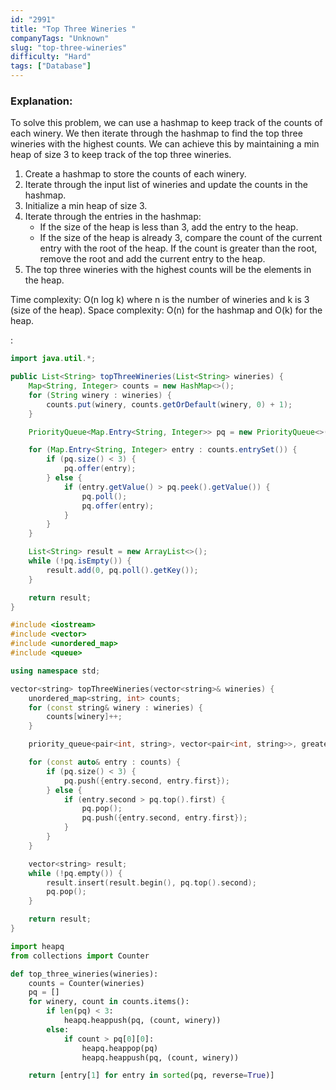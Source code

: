 ```yaml
---
id: "2991"
title: "Top Three Wineries "
companyTags: "Unknown"
slug: "top-three-wineries"
difficulty: "Hard"
tags: ["Database"]
---
```


### Explanation:
To solve this problem, we can use a hashmap to keep track of the counts of each winery. We then iterate through the hashmap to find the top three wineries with the highest counts. We can achieve this by maintaining a min heap of size 3 to keep track of the top three wineries.

1. Create a hashmap to store the counts of each winery.
2. Iterate through the input list of wineries and update the counts in the hashmap.
3. Initialize a min heap of size 3.
4. Iterate through the entries in the hashmap:
   - If the size of the heap is less than 3, add the entry to the heap.
   - If the size of the heap is already 3, compare the count of the current entry with the root of the heap. If the count is greater than the root, remove the root and add the current entry to the heap.
5. The top three wineries with the highest counts will be the elements in the heap.

Time complexity: O(n log k) where n is the number of wineries and k is 3 (size of the heap).
Space complexity: O(n) for the hashmap and O(k) for the heap.

:

```java
import java.util.*;

public List<String> topThreeWineries(List<String> wineries) {
    Map<String, Integer> counts = new HashMap<>();
    for (String winery : wineries) {
        counts.put(winery, counts.getOrDefault(winery, 0) + 1);
    }

    PriorityQueue<Map.Entry<String, Integer>> pq = new PriorityQueue<>(3, (a, b) -> a.getValue() - b.getValue());

    for (Map.Entry<String, Integer> entry : counts.entrySet()) {
        if (pq.size() < 3) {
            pq.offer(entry);
        } else {
            if (entry.getValue() > pq.peek().getValue()) {
                pq.poll();
                pq.offer(entry);
            }
        }
    }

    List<String> result = new ArrayList<>();
    while (!pq.isEmpty()) {
        result.add(0, pq.poll().getKey());
    }

    return result;
}
```

```cpp
#include <iostream>
#include <vector>
#include <unordered_map>
#include <queue>

using namespace std;

vector<string> topThreeWineries(vector<string>& wineries) {
    unordered_map<string, int> counts;
    for (const string& winery : wineries) {
        counts[winery]++;
    }

    priority_queue<pair<int, string>, vector<pair<int, string>>, greater<pair<int, string>>> pq;

    for (const auto& entry : counts) {
        if (pq.size() < 3) {
            pq.push({entry.second, entry.first});
        } else {
            if (entry.second > pq.top().first) {
                pq.pop();
                pq.push({entry.second, entry.first});
            }
        }
    }

    vector<string> result;
    while (!pq.empty()) {
        result.insert(result.begin(), pq.top().second);
        pq.pop();
    }

    return result;
}
```

```python
import heapq
from collections import Counter

def top_three_wineries(wineries):
    counts = Counter(wineries)
    pq = []
    for winery, count in counts.items():
        if len(pq) < 3:
            heapq.heappush(pq, (count, winery))
        else:
            if count > pq[0][0]:
                heapq.heappop(pq)
                heapq.heappush(pq, (count, winery))

    return [entry[1] for entry in sorted(pq, reverse=True)]
```